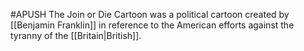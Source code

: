 #APUSH
The Join or Die Cartoon was a political cartoon created by [[Benjamin Franklin]] in reference to the American efforts against the tyranny of the [[Britain|British]].